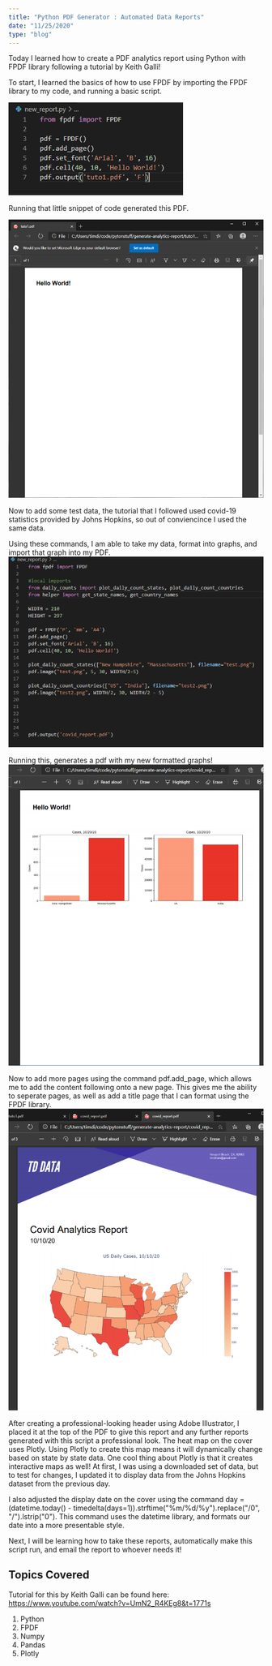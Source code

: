 ```yaml
---
title: "Python PDF Generator : Automated Data Reports"
date: "11/25/2020"
type: "blog"
---
```



Today I learned how to create a PDF analytics report using Python with FPDF library following a tutorial by Keith Galli!

To start, I learned the basics of how to use FPDF by importing the FPDF library to my code, and running a basic script.

![Fpdf](start.png)

Running that little snippet of code generated this PDF.

![hello](hellowrld.png)

Now to add some test data, the tutorial that I followed used covid-19 statistics provided by Johns Hopkins, so out of conviencince I used the same data.

Using these commands, I am able to take my data, format into graphs, and import that graph into my PDF.
![first](firstplot.png)

Running this, generates a pdf with my new formatted graphs!
![firstplot](plot1pdf.png)

Now to add more pages using the command pdf.add_page, which allows me to add the content following onto a new page.  This gives me the ability to seperate pages, as well as add a title page that I can format using the FPDF library.
![coverpage](header2.png)

After creating a professional-looking header using Adobe Illustrator, I placed it at the top of the PDF to give this report and any further reports generated with this script a professional look. The heat map on the cover uses Plotly. Using Plotly to create this map means it will dynamically change based on state by state data. One cool thing about Plotly is that it creates interactive maps as well!
At first, I was using a downloaded set of data, but to test for changes, I updated it to display data from the Johns Hopkins dataset from the previous day. 

I also adjusted the display date on the cover using the command day = (datetime.today() - timedelta(days=1)).strftime("%m/%d/%y").replace("/0", "/").lstrip("0"). This command uses the datetime library, and formats our date into a more presentable style.

Next, I will be learning how to take these reports, automatically make this script run, and email the report to whoever needs it!

## Topics Covered
Tutorial for this by Keith Galli can be found here: https://www.youtube.com/watch?v=UmN2_R4KEg8&t=1771s
1. Python
2. FPDF
3. Numpy
4. Pandas
5. Plotly

